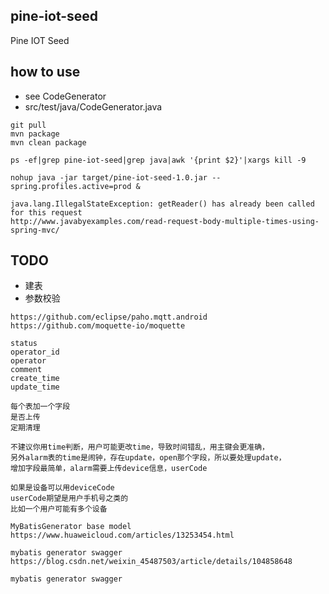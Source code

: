 ## pine-iot-seed
Pine IOT Seed


## how to use

- see CodeGenerator
- src/test/java/CodeGenerator.java

```
git pull
mvn package
mvn clean package

ps -ef|grep pine-iot-seed|grep java|awk '{print $2}'|xargs kill -9

nohup java -jar target/pine-iot-seed-1.0.jar --spring.profiles.active=prod &
```

```
java.lang.IllegalStateException: getReader() has already been called for this request
http://www.javabyexamples.com/read-request-body-multiple-times-using-spring-mvc/
```

## TODO

- 建表
- 参数校验

```
https://github.com/eclipse/paho.mqtt.android
https://github.com/moquette-io/moquette
```

```
status
operator_id
operator
comment
create_time
update_time 
```

```
每个表加一个字段
是否上传
定期清理

不建议你用time判断，用户可能更改time，导致时间错乱，用主键会更准确，
另外alarm表的time是闹钟，存在update，open那个字段，所以要处理update，
增加字段最简单，alarm需要上传device信息，userCode

如果是设备可以用deviceCode
userCode期望是用户手机号之类的
比如一个用户可能有多个设备
```

```
MyBatisGenerator base model
https://www.huaweicloud.com/articles/13253454.html

mybatis generator swagger
https://blog.csdn.net/weixin_45487503/article/details/104858648

mybatis generator swagger
```